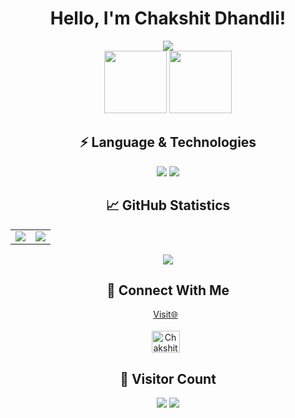 <h1 align="center">Hello, I'm Chakshit Dhandli!</h1>

<div align="center">
  <img src="https://readme-typing-svg.herokuapp.com?color=%5689FBA0&center=true&vCenter=true&lines=Frontend<3;Devops">
</div>

<div align="center">
  <img src = "https://user-images.githubusercontent.com/87887741/138137569-c03af614-7c08-43d8-b2ad-4ea28864022f.gif" width="100" height="100">
  <img src="https://user-images.githubusercontent.com/87887741/138171656-80bfc204-e6c3-4a7d-83c2-5c003f671bf3.jpg" width="100" height="100">
</div>

<!-- Language & Technology -->
<h2 align = "center">⚡ Language & Technologies</h1>
<div align="center">
  <img src="https://skillicons.dev/icons?i=python,java,javascript,react,vite,nodejs,redux,git,linux">
  <img src="https://skillicons.dev/icons?i=bash,postgresql,mongo,mysql"/>
</div>

<!-- Github Statistics -->
<h2 align="center">📈 GitHub Statistics</h2>
<table align = "center">
  <td>
    <img src="https://github-readme-stats.vercel.app/api?username=Chakshit01&include_all_commits=true&count_private=true&show_icons=true&line_height=20&theme=synthwave"/>
  </td>
  <td>
    <img src="https://github-readme-stats.vercel.app/api/top-langs?username=Chakshit01&langs_count=10&size_weight=0.5&count_weight=0.5&show_icons=true&locale=en&hide_progress=true&theme=synthwave" />
  </td>
</table>

<div align="center">
  <img align="center" src="https://github-readme-streak-stats.herokuapp.com/?user=Chakshit01&theme=synthwave" />
</div>

<!-- Connect With Me -->
<h2 align="center">🔗 Connect With Me</h2>
<div align="center">
  <a target="_blank" href="https://www.linkedin.com/in/chakshit-dhandli-4a7ba8241/"\>Visit🌐</a>&nbsp;&nbsp;
</div>
<br/>

<div align="center">
  <a href="mailto:chakshitdhandli22@gmail.com?subject=Hello%20Chakshit,%20From%20Github"><img align="center" src="https://user-images.githubusercontent.com/91747922/145641534-6a83084f-2982-449d-9b06-64f8ec368f57.png" alt="Chakshit" height="35" width="45" /></a>&nbsp;&nbsp;
 </div>
 
<!-- Visitor Count -->
<h2 align="center">👀 Visitor Count</h2>
<div align="center">
  <img src="https://profile-counter.glitch.me/Chakshit01/count.svg" />
  <img src="https://raw.githubusercontent.com/Trilokia/Trilokia/379277808c61ef204768a61bbc5d25bc7798ccf1/bottom_header.svg" />
</div>
